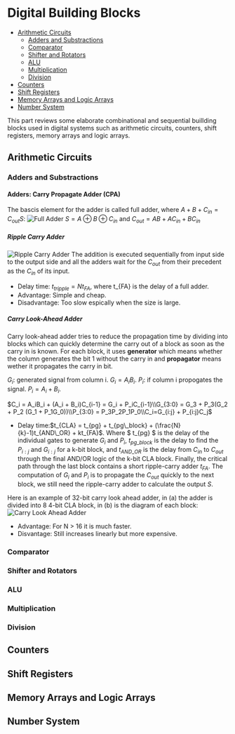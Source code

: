# Digital Building Blocks

* [Arithmetic Circuits](#ac)
    * [Adders and Substractions](#as)
    * [Comparator](#com)
    * [Shifter and Rotators](#shre)
    * [ALU](#alu)
    * [Multiplication](#mul)
    * [Division](#di)
* [Counters](#co)
* [Shift Registers](#sr)
* [Memory Arrays and Logic Arrays](#mala)
* [Number System](#ns)

This part reviews some elaborate combinational and sequential buillding blocks used in digital systems such as arithmetic circuits, counters, shift registers, memory arrays and logic arrays. 


## <span id = ac> Arithmetic Circuits </span>
### <span id = as> Adders and Substractions </span>
#### Adders: Carry Propagate Adder (CPA)
The bascis element for the adder is called full adder, where $A + B + C_{in} = C_{out}S$:
![Full Adder](url1/FullAdder.png) 
$S = A \oplus B \oplus C_{in}$ and $C_{out} = AB + AC_{in}+BC_{in}$
##### Ripple Carry Adder
![Ripple Carry Adder](url1/RippleCarryAdder.png) 
The addition is executed sequentially from input side to the output side and all the adders wait for the $C_{out}$ from their precedent as the $C_{in}$ of its input.
* Delay time: $t_{tripple} = Nt_{FA}$, where t_{FA} is the delay of a full adder.
* Advantage: Simple and cheap.
* Disadvantage: Too slow espically when the size is large.

##### Carry Look-Ahead Adder
Carry look-ahead adder tries to reduce the propagation time by dividing into blocks which can quickly determine the carry out of a block as soon as the carry in is known. For each block, it uses **generator** which means whether the column generates the bit 1 without the carry in and **propagator** means  wether it propagates the carry in bit.

$G_i$: generated signal from column i. $G_i = A_iB_i$.
$P_i$: if column i propogates the signal. $P_i = A_i + B_i$.

$C_i = A_iB_i + (A_i + B_i)C_{i-1} = G_i + P_iC_{i-1}\\G_{3:0} = G_3 + P_3(G_2 + P_2 (G_1 + P_1G_0))\\P_{3:0} = P_3P_2P_1P_0\\C_i=G_{i:j} + P_{i:j}C_j$ 

* Delay time:$t_{CLA} = t_{pg} + t_{pg\_block} + (\frac{N}{k}-1)t_{AND\_OR} + kt_{FA}$. Where $ t_{pg} $ is the delay of the individual gates to generate $G_i$ and $P_i$, $t_{pg\_block}$ is the delay to find the $P_{i:j}$ and $G_{i:j}$ for a k-bit block, and $t_{AND\_OR}$ is the delay from $C_{in}$ to $C_{out}$ through the final AND/OR logic of the k-bit CLA block. Finally, the critical path through the last block contains a short ripple-carry adder $t_{FA}$. The computation of $G_i$ and $P_i$ is to propagate the $C_{out}$ quickly to the next block, we still need the ripple-carry adder to calculate the output $S$.  

Here is an example of 32-bit carry look ahead adder, in (a) the adder is divided into 8 4-bit CLA block, in (b) is the diagram of each block:
![Carry Look Ahead Adder](url1/CarryLookaheadAdder.png) 

* Advantage: For N > 16 it is much faster.
* Disvantage: Still increases linearly but more expensive.

### <span id = com> Comparator </span>
###  <span id = shre> Shifter and Rotators </span>
### <span id = alu> ALU </span>
### <span id = mul> Multiplication </span>
### <span id = di> Division </span>
##  <span id = co> Counters </span>
## <span id = sr> Shift Registers </span>
## <span id = mala> Memory Arrays and Logic Arrays </span>
## <span id = ns> Number System </span>
